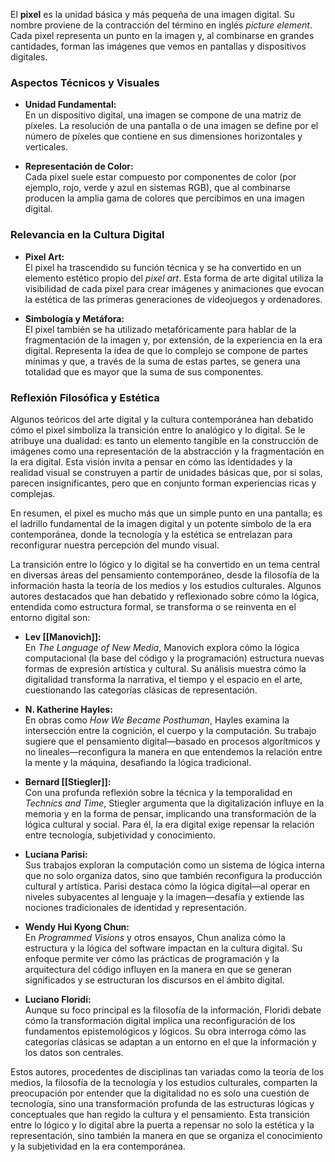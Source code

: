 El **pixel** es la unidad básica y más pequeña de una imagen digital. Su nombre proviene de la contracción del término en inglés _picture element_. Cada pixel representa un punto en la imagen y, al combinarse en grandes cantidades, forman las imágenes que vemos en pantallas y dispositivos digitales.

### Aspectos Técnicos y Visuales

- **Unidad Fundamental:**  
    En un dispositivo digital, una imagen se compone de una matriz de píxeles. La resolución de una pantalla o de una imagen se define por el número de píxeles que contiene en sus dimensiones horizontales y verticales.
    
- **Representación de Color:**  
    Cada pixel suele estar compuesto por componentes de color (por ejemplo, rojo, verde y azul en sistemas RGB), que al combinarse producen la amplia gama de colores que percibimos en una imagen digital.
    

### Relevancia en la Cultura Digital

- **Pixel Art:**  
    El pixel ha trascendido su función técnica y se ha convertido en un elemento estético propio del _pixel art_. Esta forma de arte digital utiliza la visibilidad de cada pixel para crear imágenes y animaciones que evocan la estética de las primeras generaciones de videojuegos y ordenadores.
    
- **Simbología y Metáfora:**  
    El pixel también se ha utilizado metafóricamente para hablar de la fragmentación de la imagen y, por extensión, de la experiencia en la era digital. Representa la idea de que lo complejo se compone de partes mínimas y que, a través de la suma de estas partes, se genera una totalidad que es mayor que la suma de sus componentes.
    

### Reflexión Filosófica y Estética

Algunos teóricos del arte digital y la cultura contemporánea han debatido cómo el pixel simboliza la transición entre lo analógico y lo digital. Se le atribuye una dualidad: es tanto un elemento tangible en la construcción de imágenes como una representación de la abstracción y la fragmentación en la era digital. Esta visión invita a pensar en cómo las identidades y la realidad visual se construyen a partir de unidades básicas que, por sí solas, parecen insignificantes, pero que en conjunto forman experiencias ricas y complejas.

En resumen, el pixel es mucho más que un simple punto en una pantalla; es el ladrillo fundamental de la imagen digital y un potente símbolo de la era contemporánea, donde la tecnología y la estética se entrelazan para reconfigurar nuestra percepción del mundo visual.

La transición entre lo lógico y lo digital se ha convertido en un tema central en diversas áreas del pensamiento contemporáneo, desde la filosofía de la información hasta la teoría de los medios y los estudios culturales. Algunos autores destacados que han debatido y reflexionado sobre cómo la lógica, entendida como estructura formal, se transforma o se reinventa en el entorno digital son:

- **Lev [[Manovich]]:**  
    En _The Language of New Media_, Manovich explora cómo la lógica computacional (la base del código y la programación) estructura nuevas formas de expresión artística y cultural. Su análisis muestra cómo la digitalidad transforma la narrativa, el tiempo y el espacio en el arte, cuestionando las categorías clásicas de representación.
    
- **N. Katherine Hayles:**  
    En obras como _How We Became Posthuman_, Hayles examina la intersección entre la cognición, el cuerpo y la computación. Su trabajo sugiere que el pensamiento digital—basado en procesos algorítmicos y no lineales—reconfigura la manera en que entendemos la relación entre la mente y la máquina, desafiando la lógica tradicional.
    
- **Bernard [[Stiegler]]:**  
    Con una profunda reflexión sobre la técnica y la temporalidad en _Technics and Time_, Stiegler argumenta que la digitalización influye en la memoria y en la forma de pensar, implicando una transformación de la lógica cultural y social. Para él, la era digital exige repensar la relación entre tecnología, subjetividad y conocimiento.
    
- **Luciana Parisi:**  
    Sus trabajos exploran la computación como un sistema de lógica interna que no solo organiza datos, sino que también reconfigura la producción cultural y artística. Parisi destaca cómo la lógica digital—al operar en niveles subyacentes al lenguaje y la imagen—desafía y extiende las nociones tradicionales de identidad y representación.
    
- **Wendy Hui Kyong Chun:**  
    En _Programmed Visions_ y otros ensayos, Chun analiza cómo la estructura y la lógica del software impactan en la cultura digital. Su enfoque permite ver cómo las prácticas de programación y la arquitectura del código influyen en la manera en que se generan significados y se estructuran los discursos en el ámbito digital.
    
- **Luciano Floridi:**  
    Aunque su foco principal es la filosofía de la información, Floridi debate cómo la transformación digital implica una reconfiguración de los fundamentos epistemológicos y lógicos. Su obra interroga cómo las categorías clásicas se adaptan a un entorno en el que la información y los datos son centrales.
    

Estos autores, procedentes de disciplinas tan variadas como la teoría de los medios, la filosofía de la tecnología y los estudios culturales, comparten la preocupación por entender que la digitalidad no es solo una cuestión de tecnología, sino una transformación profunda de las estructuras lógicas y conceptuales que han regido la cultura y el pensamiento. Esta transición entre lo lógico y lo digital abre la puerta a repensar no solo la estética y la representación, sino también la manera en que se organiza el conocimiento y la subjetividad en la era contemporánea.